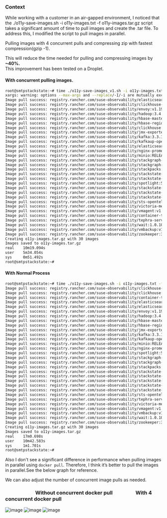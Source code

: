 ### Context
While working with a customer in an air-gapped environment, I noticed that the ./o11y-save-images.sh -i o11y-images.txt -f o11y-images.tar.gz script takes a significant amount of time to pull images and create the .tar file. To address this, I modified the script to pull images in parallel.

Pulling images with 4 concurrent pulls and compressing zip with fastest compression(gzip -1).

This will reduce the time needed for pulling and compressing images by **~40%.**  
This improvement has been tested on a Droplet.

#### With concurrent pulling images.
 ```bash
root@smtpstackstate:~# time ./o11y-save-images_v1.sh -i o11y-images.txt -f o11y-images.tar.gz
xargs: warning: options --max-args and --replace/-I/-i are mutually exclusive, ignoring previous --max-args value
Image pull success: registry.rancher.com/suse-observability/elasticsearch-exporter:v1.7.0-03d6f56d
Image pull success: registry.rancher.com/suse-observability/clickhouse-backup:2.5.20-2b2c95ed
Image pull success: registry.rancher.com/suse-observability/envoy:v1.19.1-e418b2bd
Image pull success: registry.rancher.com/suse-observability/hadoop:3.4.1-java11-8-90a9d727
Image pull success: registry.rancher.com/suse-observability/hbase-master:2.5-7.8.2
Image pull success: registry.rancher.com/suse-observability/hbase-regionserver:2.5-7.8.2
Image pull success: registry.rancher.com/suse-observability/clickhouse:23.8.13-debian-12-r0-b9530c97
Image pull success: registry.rancher.com/suse-observability/jmx-exporter:0.17.0-129c430a
Image pull success: registry.rancher.com/suse-observability/kafka:3.3.1-08305c25
Image pull success: registry.rancher.com/suse-observability/kafkaup-operator:0.0.3
Image pull success: registry.rancher.com/suse-observability/elasticsearch:8.11.4-cf68e2fa
Image pull success: registry.rancher.com/suse-observability/nginx-prometheus-exporter:1.1.0-6743974546
Image pull success: registry.rancher.com/suse-observability/minio:RELEASE.2021-04-22T15-44-28Z-7f17e5ba
Image pull success: registry.rancher.com/suse-observability/stackgraph-hbase:2.5-7.8.2
Image pull success: registry.rancher.com/suse-observability/stackgraph-console:2.5-7.8.2
Image pull success: registry.rancher.com/suse-observability/stackpacks:20241112130618-master-3aa249e-prime-selfhosted
Image pull success: registry.rancher.com/suse-observability/stackstate-correlate:7.0.0-snapshot.20241204151219-master-db9515b
Image pull success: registry.rancher.com/suse-observability/stackstate-kafka-to-es:7.0.0-snapshot.20241204151219-master-db9515b
Image pull success: registry.rancher.com/suse-observability/spotlight:5.2.0-snapshot.143
Image pull success: registry.rancher.com/suse-observability/stackstate-receiver:7.0.0-snapshot.20241204151219-master-db9515b
Image pull success: registry.rancher.com/suse-observability/stackstate-server:7.0.0-snapshot.20241204151219-master-db9515b-2.5
Image pull success: registry.rancher.com/suse-observability/stackstate-ui:7.0.0-snapshot.20241204151219-master-db9515b
Image pull success: registry.rancher.com/suse-observability/sts-opentelemetry-collector:v0.0.15
Image pull success: registry.rancher.com/suse-observability/victoria-metrics:v1.93.14-e17e24af
Image pull success: registry.rancher.com/suse-observability/vmagent:v1.93.14-f69ecbeb
Image pull success: registry.rancher.com/suse-observability/container-tools:1.4.1
Image pull success: registry.rancher.com/suse-observability/tephra-server:2.5-7.8.2
Image pull success: registry.rancher.com/suse-observability/wait:1.0.10-025450d9
Image pull success: registry.rancher.com/suse-observability/vmbackup:v1.93.7-b11ba275
Image pull success: registry.rancher.com/suse-observability/zookeeper:3.8.4-c7c0422c
Creating o11y-images.tar.gz with 30 images
Images saved to o11y-images.tar.gz
real    10m19.094s
user    5m34.054s
sys     0m51.492s
root@smtpstackstate:~#
```
#### With Normal Process
```bash
root@smtpstackstate:~# time ./o11y-save-images.sh -i o11y-images.txt -f o11y-images.tar.gz
Image pull success: registry.rancher.com/suse-observability/clickhouse-backup:2.5.20-2b2c95ed
Image pull success: registry.rancher.com/suse-observability/clickhouse:23.8.13-debian-12-r0-b9530c97
Image pull success: registry.rancher.com/suse-observability/container-tools:1.4.1
Image pull success: registry.rancher.com/suse-observability/elasticsearch-exporter:v1.7.0-03d6f56d
Image pull success: registry.rancher.com/suse-observability/elasticsearch:8.11.4-cf68e2fa
Image pull success: registry.rancher.com/suse-observability/envoy:v1.19.1-e418b2bd
Image pull success: registry.rancher.com/suse-observability/hadoop:3.4.1-java11-8-90a9d727
Image pull success: registry.rancher.com/suse-observability/hbase-master:2.5-7.8.2
Image pull success: registry.rancher.com/suse-observability/hbase-regionserver:2.5-7.8.2
Image pull success: registry.rancher.com/suse-observability/jmx-exporter:0.17.0-129c430a
Image pull success: registry.rancher.com/suse-observability/kafka:3.3.1-08305c25
Image pull success: registry.rancher.com/suse-observability/kafkaup-operator:0.0.3
Image pull success: registry.rancher.com/suse-observability/minio:RELEASE.2021-04-22T15-44-28Z-7f17e5ba
Image pull success: registry.rancher.com/suse-observability/nginx-prometheus-exporter:1.1.0-6743974546
Image pull success: registry.rancher.com/suse-observability/spotlight:5.2.0-snapshot.143
Image pull success: registry.rancher.com/suse-observability/stackgraph-console:2.5-7.8.2
Image pull success: registry.rancher.com/suse-observability/stackgraph-hbase:2.5-7.8.2
Image pull success: registry.rancher.com/suse-observability/stackpacks:20241112130618-master-3aa249e-prime-selfhosted
Image pull success: registry.rancher.com/suse-observability/stackstate-correlate:7.0.0-snapshot.20241204151219-master-db9515b
Image pull success: registry.rancher.com/suse-observability/stackstate-kafka-to-es:7.0.0-snapshot.20241204151219-master-db9515b
Image pull success: registry.rancher.com/suse-observability/stackstate-receiver:7.0.0-snapshot.20241204151219-master-db9515b
Image pull success: registry.rancher.com/suse-observability/stackstate-server:7.0.0-snapshot.20241204151219-master-db9515b-2.5
Image pull success: registry.rancher.com/suse-observability/stackstate-ui:7.0.0-snapshot.20241204151219-master-db9515b
Image pull success: registry.rancher.com/suse-observability/sts-opentelemetry-collector:v0.0.15
Image pull success: registry.rancher.com/suse-observability/tephra-server:2.5-7.8.2
Image pull success: registry.rancher.com/suse-observability/victoria-metrics:v1.93.14-e17e24af
Image pull success: registry.rancher.com/suse-observability/vmagent:v1.93.14-f69ecbeb
Image pull success: registry.rancher.com/suse-observability/vmbackup:v1.93.7-b11ba275
Image pull success: registry.rancher.com/suse-observability/wait:1.0.10-025450d9
Image pull success: registry.rancher.com/suse-observability/zookeeper:3.8.4-c7c0422c
Creating o11y-images.tar.gz with 30 images
Images saved to o11y-images.tar.gz
real    17m0.698s
user    10m42.583s
sys     1m1.701s
root@smtpstackstate:~#
```
Also I don't see a significant difference in performance when pulling images in parallel using `docker pull`. Therefore, I think it’s better to pull the images in parallel.See the below graph for reference.

We can also adjust the number of concurrent image pulls as needed.
### &nbsp;&nbsp;&nbsp;&nbsp;&nbsp;&nbsp;&nbsp;&nbsp;&nbsp;&nbsp;&nbsp;&nbsp;&nbsp;&nbsp;&nbsp;&nbsp;&nbsp;&nbsp;&nbsp;&nbsp;&nbsp;&nbsp;&nbsp;&nbsp;  Without concurrent docker pull   &nbsp;&nbsp;&nbsp;&nbsp;&nbsp;&nbsp;&nbsp;&nbsp;&nbsp;&nbsp;&nbsp;&nbsp;&nbsp;&nbsp;&nbsp;&nbsp;&nbsp;&nbsp;With 4 concurrent docker pull
![image](https://github.com/user-attachments/assets/3653e28b-9e14-48f3-9aa5-ac10ded23ff1)
![image](https://github.com/user-attachments/assets/5d89e64d-5324-441c-ac01-c0a197c12e50)
![image](https://github.com/user-attachments/assets/d3b86478-b214-4213-a699-768de158e71f)


